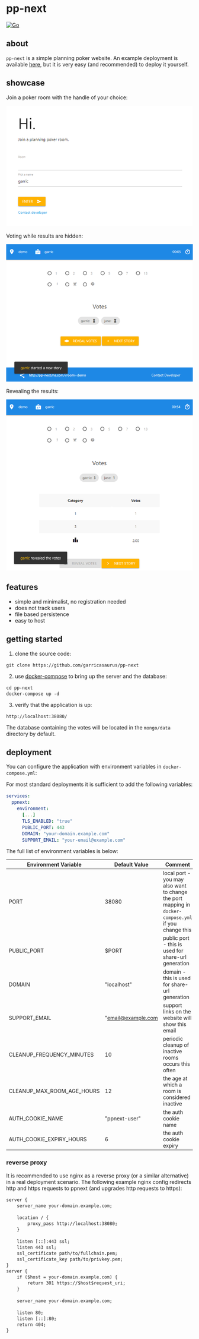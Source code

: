 # pp-next

[![Go](https://github.com/garricasaurus/pp-next/actions/workflows/go.yml/badge.svg)](https://github.com/garricasaurus/pp-next/actions/workflows/go.yml)

## about

`pp-next` is a simple planning poker website. An example deployment is available [here](https://ppnext.okki.hu), but it is very easy (and recommended) to deploy it yourself.

## showcase

Join a poker room with the handle of your choice:

![join a poker room](docs/showcase01.png)

Voting while results are hidden:

![voting](docs/showcase02.png)

Revealing the results:

![results](docs/showcase03.png)

## features

   * simple and minimalist, no registration needed
   * does not track users
   * file based persistence
   * easy to host

## getting started

   1. clone the source code:

   ```
   git clone https://github.com/garricasaurus/pp-next
   ```


   2. use [docker-compose](https://docs.docker.com/compose/) to bring up the server and the database:

   ```
   cd pp-next
   docker-compose up -d
   ```

   3. verify that the application is up:

   ```
   http://localhost:38080/
   ```

The database containing the votes will be located in the `mongo/data` directory by default.


## deployment

You can configure the application with environment variables in `docker-compose.yml`:

For most standard deployments it is sufficient to add the following variables:

```yml
services:
  ppnext:
    environment:
      [...]
      TLS_ENABLED: "true"
      PUBLIC_PORT: 443
      DOMAIN: "your-domain.example.com"
      SUPPORT_EMAIL: "your-email@example.com"
```

The full list of environment variables is below:

| Environment Variable       | Default Value      | Comment                                                                                              |
| -------------------------- | ------------------ | ---------------------------------------------------------------------------------------------------- |
| PORT                       | 38080              | local port - you may also want to change the port mapping in `docker-compose.yml` if you change this |
| PUBLIC_PORT                | $PORT              | public port - this is used for share-url generation                                                  |
| DOMAIN                     | "localhost"        | domain - this is used for share-url generation                                                       |
| SUPPORT_EMAIL              | "email@example.com | support links on the website will show this email                                                    |
| CLEANUP_FREQUENCY_MINUTES  | 10                 | periodic cleanup of inactive rooms occurs this often                                                 |
| CLEANUP_MAX_ROOM_AGE_HOURS | 12                 | the age at which a room is considered inactive                                                       |
| AUTH_COOKIE_NAME           | "ppnext-user"      | the auth cookie name                                                                                 |
| AUTH_COOKIE_EXPIRY_HOURS   | 6                  | the auth cookie expiry                                                                               |

### reverse proxy

It is recommended to use nginx as a reverse proxy (or a similar alternative) in a real deployment scenario. The following example nginx config redirects http and https requests to ppnext (and upgrades http requests to https):

```
server {
    server_name your-domain.example.com;

    location / {
        proxy_pass http://localhost:38080;
    }

    listen [::]:443 ssl;
    listen 443 ssl;
    ssl_certificate path/to/fullchain.pem;
    ssl_certificate_key path/to/privkey.pem;
}
server {
    if ($host = your-domain.example.com) {
        return 301 https://$host$request_uri;
    }

    server_name your-domain.example.com;

    listen 80;
    listen [::]:80;
    return 404;
}
```